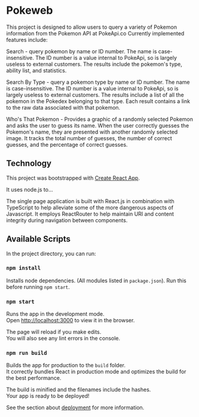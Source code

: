# Pokeweb
This project is designed to allow users to query a variety of Pokemon information from the Pokemon API at PokeApi.co
Currently implemented features include:

  Search - query pokemon by name or ID number. The name is case-insensitive. The ID number is a value internal to PokeApi, so is largely useless to external customers. The results include the pokemon's type, ability list, and statistics.
  
  Search By Type - query a pokemon type by name or ID number. The name is case-insensitive. The ID number is a value internal to PokeApi, so is largely useless to external customers. The results include a list of all the pokemon in the Pokedex belonging to that type. Each result contains a link to the raw data associated with that pokemon. 
  
  Who's That Pokemon - Provides a graphic of a randomly selected Pokemon and asks the user to guess its name. When the user correctly guesses the Pokemon's name, they are presented with another randomly selected image. It tracks the total number of guesses, the number of correct guesses, and the percentage of correct guesses.

## Technology

This project was bootstrapped with [Create React App](https://github.com/facebook/create-react-app).

It uses node.js to...

The single page application is built with React.js in combination with TypeScript to help alleviate some of the more dangerous aspects of Javascript. It employs ReactRouter to help maintain URI and content integrity during navigation between components.

## Available Scripts

In the project directory, you can run:

### `npm install`

Installs node dependencies. (All modules listed in `package.json`).
Run this before running `npm start`. 

### `npm start`

Runs the app in the development mode.<br />
Open [http://localhost:3000](http://localhost:3000) to view it in the browser.

The page will reload if you make edits.<br />
You will also see any lint errors in the console.

### `npm run build`

Builds the app for production to the `build` folder.<br />
It correctly bundles React in production mode and optimizes the build for the best performance.

The build is minified and the filenames include the hashes.<br />
Your app is ready to be deployed!

See the section about [deployment](https://facebook.github.io/create-react-app/docs/deployment) for more information.
